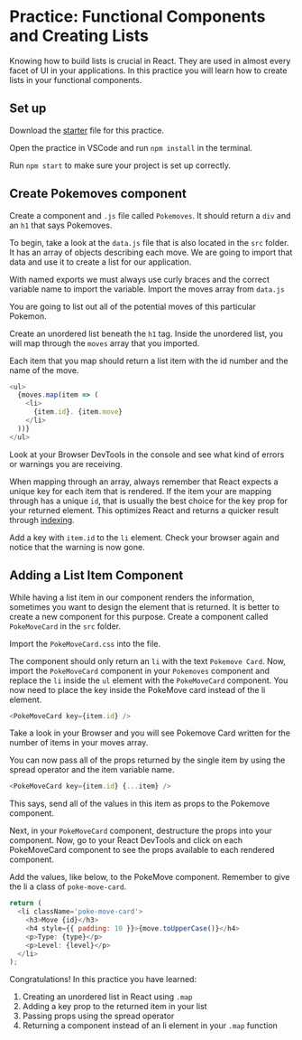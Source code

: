 # Practice: Functional Components and Creating Lists

Knowing how to build lists is crucial in React.
They are used in almost every facet of UI in your applications.
In this practice you will learn how to create lists in your functional
components.

## Set up

Download the [starter][lists-starter] file for this practice.

Open the practice in VSCode and run `npm install` in the terminal.

Run `npm start` to make sure your project is set up correctly.

## Create Pokemoves component

Create a component and `.js` file called `Pokemoves`. It should return a
`div` and an `h1` that says Pokemoves.

To begin, take a look at the `data.js` file that is also located in the `src`
folder. It has an array of objects describing each move.
We are going to import that data and use it to create a list for our
application.

With named exports we must always use curly braces and the correct variable
name to import the variable. Import the moves array from `data.js`

You are going to list out all of the potential moves of this particular Pokemon.

Create an unordered list beneath the `h1` tag.
Inside the unordered list, you will map through the `moves` array that you
imported.

Each item that you map should return a list item with the id number and the
name of the move.

```js
<ul>
  {moves.map(item => (
    <li>
      {item.id}. {item.move}
    </li>
  ))}
</ul>
```

Look at your Browser DevTools in the console and see what kind of errors or
warnings you are receiving.

When mapping through an array, always remember that React expects a unique
key for each item that is rendered. If the item your are mapping through
has a unique `id`, that is usually the best choice for the key prop for your
returned element. This optimizes React and returns a quicker result through
[indexing][keys-and-lists].

Add a key with `item.id` to the `li` element.
Check your browser again and notice that the warning is now gone.

## Adding a List Item Component

While having a list item in our component renders the information, sometimes you
want to design the element that is returned. It is better to create a new
component for this purpose. Create a component called `PokeMoveCard` in the
`src` folder.

Import the `PokeMoveCard.css` into the file.

The component should only return an `li` with the text `Pokemove Card`.
Now, import the `PokeMoveCard` component in your `Pokemoves` component and
replace the `li` inside the `ul` element with the `PokeMoveCard` component.
You now need to place the key inside the PokeMove card instead of the li
element.

```js
<PokeMoveCard key={item.id} />
```

Take a look in your Browser and you will see Pokemove Card written for the
number of items in your moves array.

You can now pass all of the props returned by the single item
by using the spread operator and the item variable name.

```js
<PokeMoveCard key={item.id} {...item} />
```

This says, send all of the values in this item as props to the
Pokemove component.

Next, in your `PokeMoveCard` component, destructure the props into your
component. Now, go to your React DevTools and click on each PokeMoveCard
component to see the props available to each rendered component.

Add the values, like below, to the PokeMove component. Remember to give
the li a class of `poke-move-card`.

```js
return (
  <li className='poke-move-card'>
    <h3>Move {id}</h3>
    <h4 style={{ padding: 10 }}>{move.toUpperCase()}</h4>
    <p>Type: {type}</p>
    <p>Level: {level}</p>
  </li>
);
```

Congratulations! In this practice you have learned:

1. Creating an unordered list in React using `.map`
2. Adding a key prop to the returned item in your list
3. Passing props using the spread operator
4. Returning a component instead of an li element in your `.map` function

[lists-starter]: ./starter
[keys-and-lists]: https://reactjs.org/docs/lists-and-keys.html
